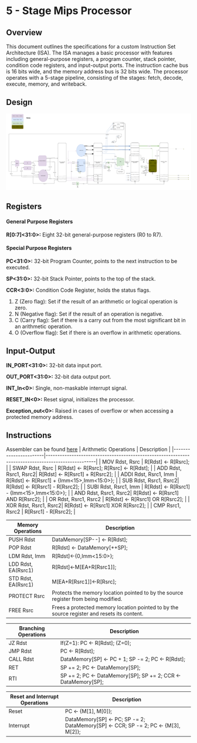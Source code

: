 # 5 - Stage Mips Processor
## Overview
This document outlines the specifications for a custom Instruction Set Architecture (ISA). The ISA manages a basic processor with features including general-purpose registers, a program counter, stack pointer, condition code registers, and input-output ports. The instruction cache bus is 16 bits wide, and the memory address bus is 32 bits wide. The processor operates with a 5-stage pipeline, consisting of the stages: fetch, decode, execute, memory, and writeback.

## Design
![alt text](image.png)

## Registers
#### General Purpose Registers
**R[0:7]<31:0>:** Eight 32-bit general-purpose registers (R0 to R7).
#### Special Purpose Registers
**PC<31:0>:** 32-bit Program Counter, points to the next instruction to be executed.

**SP<31:0>:** 32-bit Stack Pointer, points to the top of the stack.

**CCR<3:0>:** Condition Code Register, holds the status flags.
 1. Z (Zero flag): Set if the result of an arithmetic or logical operation is zero.
 2. N (Negative flag): Set if the result of an operation is negative.
 3. C (Carry flag): Set if there is a carry out from the most significant bit in an arithmetic operation.
 4. O (Overflow flag): Set if there is an overflow in arithmetic operations.
## Input-Output
**IN_PORT<31:0>:** 32-bit data input port.

**OUT_PORT<31:0>:** 32-bit data output port.

**INT_In<0>:** Single, non-maskable interrupt signal.

**RESET_IN<0>:** Reset signal, initializes the processor.

**Exception_out<0>:** Raised in cases of overflow or when accessing a protected memory address.
## Instructions

Assembler can be found [here](./src/Assembler.c)
| Arithmetic Operations | Description                                                                                       |
|-----------------------|---------------------------------------------------------------------------------------------------|
| MOV Rdst, Rsrc        | R[Rdst] ← R[Rsrc];                                                                               |
| SWAP Rdst, Rsrc       | R[Rdst] ← R[Rsrc]; R[Rsrc] ← R[Rdst];                                                            |
| ADD Rdst, Rsrc1, Rsrc2| R[Rdst] ← R[Rsrc1] + R[Rsrc2];                                                                  |
| ADDI Rdst, Rsrc1, Imm | R[Rdst] ← R[Rsrc1] + {Imm<15>,Imm<15:0>};                                                      |
| SUB Rdst, Rsrc1, Rsrc2| R[Rdst] ← R[Rsrc1] - R[Rsrc2];                                                                 |
| SUBI Rdst, Rsrc1, Imm | R[Rdst] ← R[Rsrc1] - {Imm<15>,Imm<15:0>};                                                      |
| AND Rdst, Rsrc1, Rsrc2| R[Rdst] ← R[Rsrc1] AND R[Rsrc2];                                                               |
| OR Rdst, Rsrc1, Rsrc2 | R[Rdst] ← R[Rsrc1] OR R[Rsrc2];                                                                |
| XOR Rdst, Rsrc1, Rsrc2| R[Rdst] ← R[Rsrc1] XOR R[Rsrc2];                                                              |
| CMP Rsrc1, Rsrc2      | R[Rsrc1] - R[Rsrc2];                                                                            |

| Memory Operations      | Description                                                                                     |
|------------------------|-------------------------------------------------------------------------------------------------|
| PUSH Rdst              | DataMemory[SP--] ← R[Rdst];                                                                    |
| POP Rdst               | R[Rdst] ← DataMemory[++SP];                                                                   |
| LDM Rdst, Imm          | R[Rdst]←{0,Imm<15:0>};                                                                        |
| LDD Rdst, EA(Rsrc1)    | R[Rdst]←M[EA+R[Rsrc1]];                                                                       |
| STD Rdst, EA(Rsrc1)    | M[EA+R[Rsrc1]]←R[Rsrc];                                                                       |
| PROTECT Rsrc           | Protects the memory location pointed to by the source register from being modified.            |
| FREE Rsrc              | Frees a protected memory location pointed to by the source register and resets its content.     |

| Branching Operations    | Description                                                                                   |
|-------------------------|-----------------------------------------------------------------------------------------------|
| JZ Rdst                | If(Z=1): PC ← R[Rdst]; (Z=0);                                                                |
| JMP Rdst               | PC ← R[Rdst];                                                                                |
| CALL Rdst              | DataMemory[SP] ← PC + 1; SP -= 2; PC ← R[Rdst];                                              |
| RET                    | SP += 2; PC ← DataMemory[SP];                                                                |
| RTI                    | SP += 2; PC ← DataMemory[SP]; SP += 2; CCR ← DataMemory[SP];                                  |

| Reset and Interrupt Operations | Description                                                                |
|-------------------------------|----------------------------------------------------------------------------|
| Reset                         | PC ← {M[1], M[0]};                                                        |
| Interrupt                     | DataMemory[SP] ← PC; SP -= 2; DataMemory[SP] ← CCR; SP -= 2; PC ← {M[3], M[2]}; |

